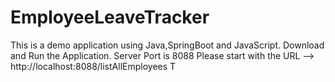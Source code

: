 # EmployeeLeaveTracker
This is a demo application using Java,SpringBoot and JavaScript. 
Download and Run the Application.
Server Port is 8088
Please start with the URL --> http://localhost:8088/listAllEmployees
T
